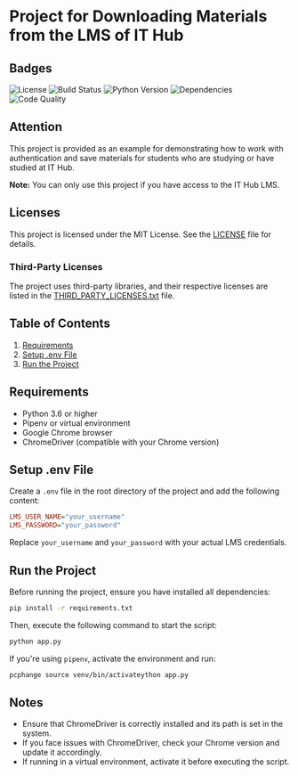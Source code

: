 # Project for Downloading Materials from the LMS of IT Hub

## Badges

![License](https://img.shields.io/github/license/volodymyr-hlavnyi/lms-read-downloads-materials)
![Build Status](https://github.com/volodymyr-hlavnyi/lms-read-downloads-materials/actions/workflows/main.yml/badge.svg)
![Python Version](https://img.shields.io/badge/python-3.6%2B-blue)
![Dependencies](https://img.shields.io/librariesio/github/volodymyr-hlavnyi/lms-read-downloads-materials)
![Code Quality](https://img.shields.io/codeclimate/maintainability/volodymyr-hlavnyi/lms-read-downloads-materials)

## Attention

This project is provided as an example for demonstrating how to work with authentication and save materials for students who are studying or have studied at IT Hub. 

**Note:** You can only use this project if you have access to the IT Hub LMS.

## Licenses

This project is licensed under the MIT License. See the [LICENSE](LICENSE) file for details.

### Third-Party Licenses

The project uses third-party libraries, and their respective licenses are listed in the [THIRD_PARTY_LICENSES.txt](THIRD_PARTY_LICENSES.txt) file.

## Table of Contents

1. [Requirements](#requirements)
2. [Setup .env File](#setup-env-file)
3. [Run the Project](#run-the-project)

## Requirements

- Python 3.6 or higher
- Pipenv or virtual environment
- Google Chrome browser
- ChromeDriver (compatible with your Chrome version)

## Setup .env File

Create a `.env` file in the root directory of the project and add the following content:

```ini
LMS_USER_NAME="your_username"
LMS_PASSWORD="your_password"
```

Replace `your_username` and `your_password` with your actual LMS credentials.

## Run the Project

Before running the project, ensure you have installed all dependencies:

```bash
pip install -r requirements.txt
```

Then, execute the following command to start the script:

```bash
python app.py
```

If you're using `pipenv`, activate the environment and run:

```bash
pcphange source venv/bin/activateython app.py
```

## Notes

- Ensure that ChromeDriver is correctly installed and its path is set in the system.
- If you face issues with ChromeDriver, check your Chrome version and update it accordingly.
- If running in a virtual environment, activate it before executing the script.

